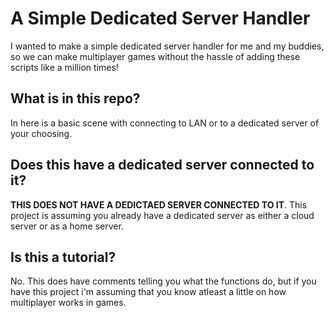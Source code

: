 # A Simple Dedicated Server Handler
I wanted to make a simple dedicated server handler for me and my buddies, so we can make multiplayer games without the hassle of adding these scripts like a million times!

## What is in this repo?
In here is a basic scene with connecting to LAN or to a dedicated server of your choosing.

## Does this have a dedicated server connected to it?
**THIS DOES NOT HAVE A DEDICTAED SERVER CONNECTED TO IT**. This project is assuming you already have a dedicated server as either a cloud server or as a home server.

## Is this a tutorial?
No. This does have comments telling you what the functions do, but if you have this project i'm assuming that you know atleast a little on how multiplayer works in games.
